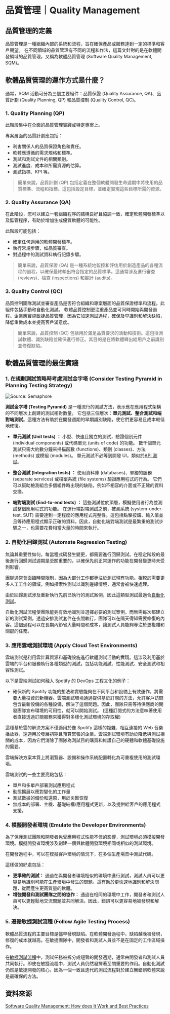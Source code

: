 # 品質管理｜Quality Management

## 品質管理的定義

品質管理是一種組織內部的系統和流程，旨在確保產品或服務達到一定的標準和客戶期望。
在不同領域的品質管理有不同的流程和作法，這篇文針對的是在軟體開發領域的品質管理，又稱為軟體品質管理 (Software Quality Management, SQM)。

## 軟體品質管理的運作方式是什麼？

通常，SQM 活動可分為三個主要組件：品質保證 (Quality Assurance, QA)、品質計劃 (Quality Planning, QP) 和品質控制 (Quality Control, QC)。

### 1. Quality Planning (QP)

此階段集中在全面的品質管理實踐或特定專案上。

專案層面的品質計劃應包括：

- 利害關係人的品質保證角色和責任。
- 軟體應遵循的需求規格和標準。
- 測試和測試文件的相關類別。
- 測試進度、成本和所需資源的估算。
- 測試指標、KPI 等。

> 簡單來說，品質計劃 (QP) 包括定義在整個軟體開發生命週期中將使用的品質標準、流程和指標。這包括設定目標，並確定實現這些目標所需的資源。

### 2. Quality Assurance (QA)

在此階段，您可以建立一套組織程序的結構良好且協調一致，確定軟體開發標準以及監管程序，有助於增加生成優質軟體的可能性。

此階段可能包括：

- 確定任何適用的軟體開發標準。
- 執行常規步驟，如品質審查。
- 對過程中的測試資料執行記錄步驟。

> 簡單來說，品質保證 (QA) 是一種系統地監控和評估用於創造產品的各種流程的過程，以確保最終輸出符合指定的品質標準。這通常涉及進行審查 (reviews)、檢查 (inspections) 和審計 (audits)。

### 3. Quality Control (QC)

品質控制團隊測試並審查產品是否符合組織和專案層面的品質保證標準和流程。此組件包括手動和自動化測試。
軟體品質控制更注重產品並可同時開始與開發過程。企業應實施敏捷品質管理，因為它加速測試過程，確保及早識別和解決缺陷，降低重做成本並提高客戶滿意度。

> 簡單來說，品質控制 (QC) 包括用於滿足品質要求的活動和技術。這包括測試軟體、識別缺陷並確保進行修正。其目的是在將軟體釋出給用戶之前識別並修復缺陷。

## 軟體品質管理的最佳實踐

### 1. 在規劃測試策略時考慮測試金字塔 (Consider Testing Pyramid in Planning Testing Strategy)

![Source: Semaphore](https://github.com/CAFECA-IO/KnowledgeManagement/assets/105651918/b55cc562-ff4a-4fc9-9192-8368643c6196)

**測試金字塔 (Testing Pyramid)** 是一種流行的測試方法，表示應在應用程式架構的不同層次上創建的測試相對數量。
它包括三個層次：**單元測試、整合測試和端對端測試**。這種方法有助於在開發週期的早期識別缺陷，使它們更容易且成本較低地修復。

- **單元測試 (Unit tests) ：**
  小型、快速且獨立的測試，驗證個別元件 (individual components) 或代碼單元 (units of code) 的功能。
  數千個單元測試只需大約數分鐘來掃描函數 (functions)、類別 (classes)、方法 (methods) 或模組 (modules)。
  單元測試不必等到開發 UI，類似於[API 測試](https://blog.kms-solutions.asia/everything-you-need-to-know-about-api-testing)。

- **整合測試 (Integration tests) ：**
  使用資料庫 (databases)、單獨的服務 (separate services) 或檔案系統 (file systems) 驗證應用程式的行為。
它們可以幫助檢測組合多個組件時出現的缺陷，例如不相容的介面或不正確的資料交換。

- **端對端測試 (End-to-end tests) ：**
  這些測試位於頂層，模擬使用者行為並測試整個應用程式的功能。
  在運行端對端測試之前，被測系統 (system-under-test, SUT) 需要達到一定程度的應用程式完整性。這包括點擊按鈕、輸入值並且等待應用程式顯示正確的資料。因此，自動化端對端測試是最繁重的測試步驟之一，也需要花費相當大量的時間來執行。

### 2. 自動化回歸測試 (Automate Regression Testing)

無論其重要性如何，每當程式碼發生變更，都需要進行回歸測試。在穩定階段的最後進行回歸測試週期是至關重要的，以確保先前正常運作的功能在開發變更時未受到影響。

團隊通常會面臨時間限制，因為大部分工作都專注於測試現有功能。相較於需要更多人工工作的領域，例如探索性測試以識別邊緣情境，通常會被快速處理。

由於回歸測試涉及重新執行先前已執行的測試案例，因此這類型測試最適合[自動化測試](https://blog.kms-solutions.asia/everything-you-should-know-about-automation-testing)。

自動化測試流程使團隊能夠有效地識別並選擇必要的測試案例，而無需每次都建立新的測試案例。透過安排測試套件在夜間執行，團隊可以在隔天得知需要修復的內容。這個過程可以在長期內節省大量時間和成本，讓測試人員能夠專注於更複雜和關鍵的任務。

### 3. 應用雲端測試環境 (Apply Cloud Test Environments)

雲端測試是利用雲計算資源和基礎設施進行軟體測試活動的實踐。這涉及利用基於雲端的平台和服務執行各種類型的測試，包括功能測試、性能測試、安全測試和相容性測試。

以下是雲端測試如何融入 Spotify 的 DevOps 工程文化的例子：

- 確保新的 Spotify 功能的想法和實驗能夠在不同平台和設備上有效運作，將需要大量投資於新機器。雲端測試環境通過提供基於訂閱的方法，允許客戶訪問包含最新設備的各種設備，解決了這個問題。因此，團隊只需等待供應商的開發團隊宣布環境的可用性，就可以開始測試。
  (這種訂閱式的方法意味著使用者直接透過訂閱服務來獲得對多樣化測試環境的存取權)

這種基於雲的解決方案不僅適用於像 Spotify 這樣的複雜、相互連接的 Web 音樂播放器，還適用於發展初期且預算緊張的企業。雲端測試環境有助於降低與測試相關的成本，因為它們消除了團隊為測試目的購買和維護自己的硬體和軟體基礎設施的需要。

雲端解決方案本質上將瀏覽器、設備和操作系統配置轉化為可重複使用的測試環境。

雲端測試的一些主要亮點包括：

- 單戶和多單戶部署測試應用程式
- 動態擴展以應對變化的工作量
- 測試數據的備份和還原，用於災難恢復
- 無成本的部署、主機、基礎結構/應用程式更新，以及提供給客戶的應用程式支援。

### 4. 模擬開發者環境 (Emulate the Developer Environments)

為了保護測試團隊和開發者免受應用程式性能不佳的影響，測試環境必須模擬開發環境。模擬開發者環境涉及創建一個與軟體開發環境相同或相似的測試環境。

在開發過程中，可以在模擬客戶環境的情況下，在多個生產場景中測試代碼。

這樣做的好處包括：

- **更準確的測試：** 通過在與開發者環境相似的環境中進行測試，測試人員可以更容易地識別可能在生產環境中發生的問題。這有助於更快速地識別和解決問題，從而產生更高質量的軟體。
- **增強開發和測試團隊之間的協作：** 通過在相同的環境中工作，開發者和測試人員可以更輕鬆地交流問題並共同解決。因此，錯誤可以更容易地被發現和解決。

### 5. 遵循敏捷測試流程 (Follow Agile Testing Process)

軟體品質流程的主要目標是儘早發現缺陷。在軟體開發過程中，缺陷越晚被發現，修復的成本就越高。在敏捷團隊中，開發者和測試人員並不是在固定的工作區域操作。

在[敏捷測試流程](https://blog.kms-solutions.asia/agile-testing-for-digital-team)中，測試任務被拆分成短暫的開發週期，通常由開發者和測試人員共同執行。即使在敏捷流程中，測試人員仍然發揮著至關重要的作用。自動化測試仍然是敏捷開發的核心，因為一個一致且迭代的測試流程對於建立無錯誤軟體來說是最確保的方法。

## 資料來源

[Software Quality Management: How does It Work and Best Practices](https://blog.kms-solutions.asia/software-quality-management)
